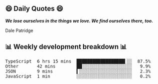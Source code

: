 ## 😄 Daily Quotes 😄

_**We lose ourselves in the things we love. We find ourselves there, too.**_

Dale Patridge



## 📊 Weekly development breakdown 📊

<pre>TypeScript  6 hrs 15 mins  ██████████████████▍░░  87.5%
Other       42 mins        ██░░░░░░░░░░░░░░░░░░░   9.9%
JSON        9 mins         ▍░░░░░░░░░░░░░░░░░░░░   2.3%
JavaScript  1 min          ░░░░░░░░░░░░░░░░░░░░░   0.2%</pre>